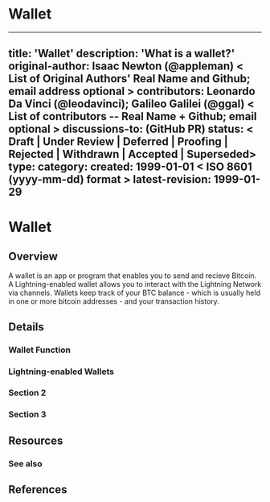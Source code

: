 # Wallet
---
title: 'Wallet'
description: 'What is a wallet?'
original-author: Isaac Newton (@appleman) < List of Original Authors' Real Name and Github; email address optional >
contributors: Leonardo Da Vinci (@leodavinci); Galileo Galilei (@ggal) < List of contributors -- Real Name + Github; email optional >
discussions-to: (GitHub PR)
status: < Draft | Under Review | Deferred | Proofing | Rejected | Withdrawn | Accepted | Superseded>
type: 
category: 
created: 1999-01-01 < ISO 8601 (yyyy-mm-dd) format >
latest-revision: 1999-01-29
---

# Wallet

## Overview

A wallet is an app or program that enables you to send and recieve Bitcoin. A Lightning-enabled wallet allows you to interact with the Lightning Network via channels. Wallets keep track of your BTC balance - which is usually held in one or more bitcoin addresses - and your transaction history.

<!--

"If you can't explain it simply, you don't understand it well enough." A couple sentences of non-technical, simple jargon. 

(~240 characters)

-->


## Details

### Wallet Function

### Lightning-enabled Wallets

### Section 2

### Section 3

## Resources

### See also
<!-- 

Add any external links in this section (that were not explicitly referenced in the content above).

e.x. Documentation sites, forums, publications

--> 
## References

<!-- 

Cite all resources used in this section.

[See Wikipedia's citation guide.](https://en.wikipedia.org/wiki/Wikipedia:Citing_sources)

Our citation guide is a WIP.

-->
